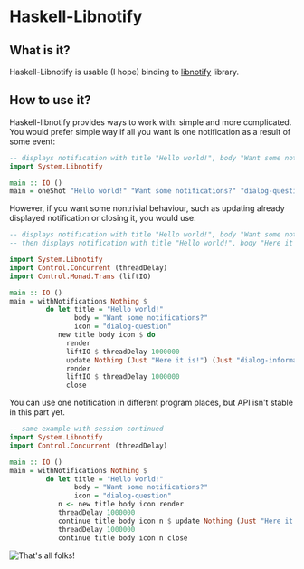 Haskell-Libnotify
=========================

What is it?
-----------
Haskell-Libnotify is usable (I hope) binding to [libnotify][1] library.

 [1]: http://developer.gnome.org/libnotify/

How to use it?
--------------
Haskell-libnotify provides ways to work with: simple and more complicated.  
You would prefer simple way if all you want is one notification as a result of some event:

```haskell
-- displays notification with title "Hello world!", body "Want some notifications?", question icon and then exits.
import System.Libnotify

main :: IO ()
main = oneShot "Hello world!" "Want some notifications?" "dialog-question" Nothing
```

However, if you want some nontrivial behaviour, such as updating already displayed notification or closing it, you would use:

```haskell
-- displays notification with title "Hello world!", body "Want some notifications?", question icon for one second
-- then displays notification with title "Hello world!", body "Here it is!", information icon for one second and exits

import System.Libnotify
import Control.Concurrent (threadDelay)
import Control.Monad.Trans (liftIO)

main :: IO ()
main = withNotifications Nothing $
         do let title = "Hello world!"
                body = "Want some notifications?"
                icon = "dialog-question"
            new title body icon $ do
              render
              liftIO $ threadDelay 1000000
              update Nothing (Just "Here it is!") (Just "dialog-information")
              render
              liftIO $ threadDelay 1000000
              close
```

You can use one notification in different program places, but API isn't stable in this part yet.

```haskell
-- same example with session continued
import System.Libnotify
import Control.Concurrent (threadDelay)

main :: IO ()
main = withNotifications Nothing $
         do let title = "Hello world!"
                body = "Want some notifications?"
                icon = "dialog-question"
            n <- new title body icon render
            threadDelay 1000000
            continue title body icon n $ update Nothing (Just "Here it is!") (Just "dialog-information") >> render
            threadDelay 1000000
            continue title body icon n close
```

![That's all folks!](http://vsegda.budueba.com/img/b5646a36b80cedc99a2c5fee762d4347.jpg)

